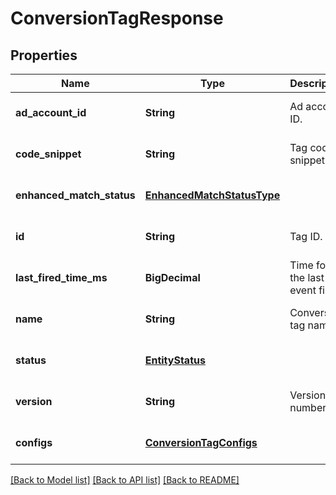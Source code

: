 # ConversionTagResponse
## Properties

| Name | Type | Description | Notes |
|------------ | ------------- | ------------- | -------------|
| **ad\_account\_id** | **String** | Ad account ID. | [optional] [default to null] |
| **code\_snippet** | **String** | Tag code snippet. | [optional] [default to null] |
| **enhanced\_match\_status** | [**EnhancedMatchStatusType**](EnhancedMatchStatusType.md) |  | [optional] [default to null] |
| **id** | **String** | Tag ID. | [optional] [default to null] |
| **last\_fired\_time\_ms** | **BigDecimal** | Time for the last event fired. | [optional] [default to null] |
| **name** | **String** | Conversion tag name. | [optional] [default to null] |
| **status** | [**EntityStatus**](EntityStatus.md) |  | [optional] [default to null] |
| **version** | **String** | Version number. | [optional] [default to null] |
| **configs** | [**ConversionTagConfigs**](ConversionTagConfigs.md) |  | [optional] [default to null] |

[[Back to Model list]](../README.md#documentation-for-models) [[Back to API list]](../README.md#documentation-for-api-endpoints) [[Back to README]](../README.md)


